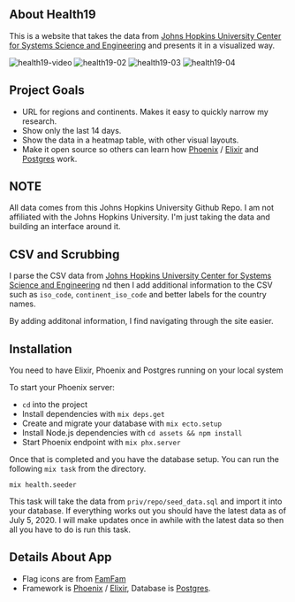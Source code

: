 ## About Health19
This is a website that takes the data from [Johns Hopkins University Center for Systems Science and Engineering](https://github.com/CSSEGISandData/COVID-19)
and presents it in a visualized way. 

![health19-video](https://user-images.githubusercontent.com/568130/85213210-43c16400-b329-11ea-8205-6da0da584e24.gif)
![health19-02](https://user-images.githubusercontent.com/568130/85213200-25f3ff00-b329-11ea-9319-6f342d620def.png)
![health19-03](https://user-images.githubusercontent.com/568130/85213201-268c9580-b329-11ea-87a2-93adadce6ae6.png)
![health19-04](https://user-images.githubusercontent.com/568130/85213202-268c9580-b329-11ea-8838-69ba78f2214e.png)

## Project Goals
* URL for regions and continents. Makes it easy to quickly narrow my research.
* Show only the last 14 days.
* Show the data in a heatmap table, with other visual layouts.
* Make it open source so others can learn how [Phoenix](https://www.phoenixframework.org) / [Elixir](https://elixir-lang.org) and [Postgres](https://www.postgresql.org) work.

## NOTE
All data comes from this Johns Hopkins University Github Repo. I am not affiliated with the Johns Hopkins University. I'm just taking the data and building an interface around it.

## CSV and Scrubbing
I parse the CSV data from [Johns Hopkins University Center for Systems Science and Engineering](https://github.com/CSSEGISandData/COVID-19)
nd then I add additional information to the CSV such as `iso_code`, `continent_iso_code` and better labels for the country names. 

By adding additonal information, I find navigating through the site easier.

## Installation
You need to have Elixir, Phoenix and Postgres running on your local system

To start your Phoenix server:

  * `cd` into the project
  * Install dependencies with `mix deps.get`
  * Create and migrate your database with `mix ecto.setup`
  * Install Node.js dependencies with `cd assets && npm install`
  * Start Phoenix endpoint with `mix phx.server`

Once that is completed and you have the database setup. You can run the following `mix task` from the directory.

`mix health.seeder`

This task will take the data from `priv/repo/seed_data.sql` and import it into your database. If everything works out you should have the latest data as of July 5, 2020. I will make updates once in awhile with the latest data so then all you have to do is run this task.

## Details About App
* Flag icons are from [FamFam](http://www.famfamfam.com/lab/icons/flags/)
* Framework is [Phoenix](https://www.phoenixframework.org) / [Elixir](https://elixir-lang.org), Database is [Postgres](https://www.postgresql.org).

